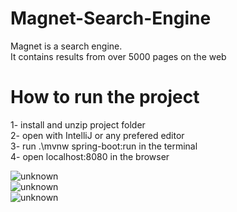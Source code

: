 # Magnet-Search-Engine
 Magnet is a search engine. <br/>
 It contains results from over 5000 pages on the web
 
 # How to run the project
 1- install and unzip project folder<br/>
 2- open with IntelliJ or any prefered editor<br/>
 3- run .\mvnw spring-boot:run in the terminal<br/>
 4- open localhost:8080 in the browser<br/>

![unknown](https://user-images.githubusercontent.com/62957935/171416551-dfc5d3ac-1ce4-45cf-a1cb-514f6103ccfd.png) <br/>
![unknown](https://user-images.githubusercontent.com/62957935/171416606-eb25f8e0-59c1-4b00-813a-0dfbf0729f34.png) <br/>
![unknown](https://user-images.githubusercontent.com/62957935/171416651-53b3da27-7c08-4e2f-b3b7-7358a23ea9ba.png)
